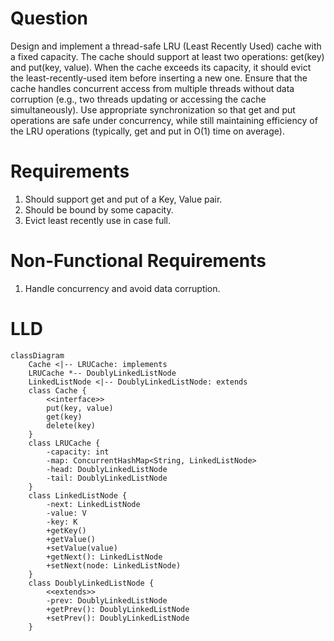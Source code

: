 # Question
Design and implement a thread-safe LRU (Least Recently Used) cache with a fixed capacity. 
The cache should support at least two operations: get(key) and put(key, value). 
When the cache exceeds its capacity, it should evict the least-recently-used item before inserting a new one. 
Ensure that the cache handles concurrent access from multiple threads without data corruption (e.g., two threads updating or accessing the cache simultaneously). 
Use appropriate synchronization so that get and put operations are safe under concurrency, while still maintaining efficiency of the LRU operations (typically, get and put in O(1) time on average). 

# Requirements

1. Should support get and put of a Key, Value pair.
2. Should be bound by some capacity.
3. Evict least recently use in case full.

# Non-Functional Requirements

1. Handle concurrency and avoid data corruption.

# LLD

```mermaid
classDiagram
    Cache <|-- LRUCache: implements
    LRUCache *-- DoublyLinkedListNode
    LinkedListNode <|-- DoublyLinkedListNode: extends
    class Cache {
        <<interface>>
        put(key, value)
        get(key)
        delete(key)
    }
    class LRUCache {
        -capacity: int
        -map: ConcurrentHashMap<String, LinkedListNode>
        -head: DoublyLinkedListNode
        -tail: DoublyLinkedListNode
    }
    class LinkedListNode {
        -next: LinkedListNode
        -value: V
        -key: K
        +getKey()
        +getValue()
        +setValue(value)
        +getNext(): LinkedListNode
        +setNext(node: LinkedListNode)
    }
    class DoublyLinkedListNode {
        <<extends>>
        -prev: DoublyLinkedListNode
        +getPrev(): DoublyLinkedListNode
        +setPrev(): DoublyLinkedListNode
    }
```